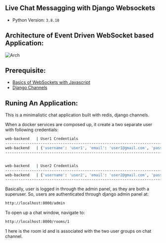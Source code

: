 ## Live Chat Messagging with Django Websockets

- Python Version: ``3.8.10``

## Architecture of Event Driven WebSocket based Application:

![Arch](https://miro.medium.com/max/1400/1*OjBd7k7l1LZ0dmpScoJbew.png)

## Prerequisite:

-   [Basics of WebSockets with Javascript](https://javascript.info/websocket)
-   [Django Channels](https://channels.readthedocs.io/en/stable/)

## Runing An Application:

This is a minimalistic chat application built with redis, django channels.

When a docker services are composed up, it create a two separate user with following credentials:

```sh
web-backend   | User1 Credentials
------------------------------------------------------------------------------------------------------------------------------------------------------
web-backend   | {'username': 'user1', 'email': 'user1@gmail.com', 'password': 'thepassword', 'is_staff': True, 'is_superuser': True
------------------------------------------------------------------------------------------------------------------------------------------------------


web-backend   | User2 Credentials
------------------------------------------------------------------------------------------------------------------------------------------------------
web-backend   | {'username': 'user2', 'email': 'user2@gmail.com', 'password': 'thepassword', 'is_staff': True, 'is_superuser': True}
------------------------------------------------------------------------------------------------------------------------------------------------------
```

Basically, user is logged in through the admin panel, as they are both a superuser. So, users are authenticated through django admin panel at:

```sh
http://localhost:8000/admin
```

To open up a chat window, navigate to:

```sh
http://localhost:8000/rooms/1
```

1 here is the room id and is associated with the two user groups on chat channel.

